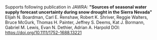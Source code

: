 Supports following publication in JAWRA:
**"Sources of seasonal water supply forecast uncertainty during snow drought in the Sierra Nevada"**
Elijah N. Boardman, Carl E. Renshaw, Robert K. Shriver, Reggie Walters, Bruce McGurk, Thomas H. Painter, Jeffrey S. Deems, Kat J. Bormann, Gabriel M. Lewis, Evan N. Dethier, Adrian A. Harpold
DOI: https://doi.org/10.1111/1752-1688.13221
